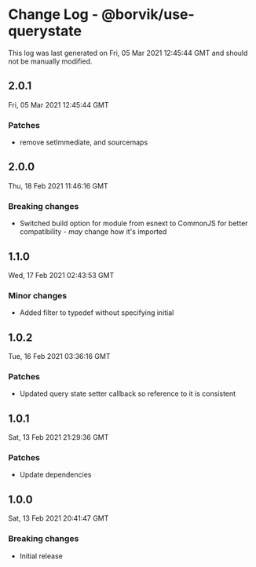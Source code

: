 # Change Log - @borvik/use-querystate

This log was last generated on Fri, 05 Mar 2021 12:45:44 GMT and should not be manually modified.

## 2.0.1
Fri, 05 Mar 2021 12:45:44 GMT

### Patches

- remove setImmediate, and sourcemaps

## 2.0.0
Thu, 18 Feb 2021 11:46:16 GMT

### Breaking changes

- Switched build option for module from esnext to CommonJS for better compatibility - _may_ change how it's imported

## 1.1.0
Wed, 17 Feb 2021 02:43:53 GMT

### Minor changes

- Added filter to typedef without specifying initial

## 1.0.2
Tue, 16 Feb 2021 03:36:16 GMT

### Patches

- Updated query state setter callback so reference to it is consistent

## 1.0.1
Sat, 13 Feb 2021 21:29:36 GMT

### Patches

- Update dependencies

## 1.0.0
Sat, 13 Feb 2021 20:41:47 GMT

### Breaking changes

- Initial release

